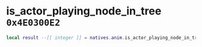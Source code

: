 # is_actor_playing_node_in_tree `0x4E0300E2`

```lua
local result --[[ integer ]] = natives.anim.is_actor_playing_node_in_tree(_unk0 --[[ integer ]], _unk1 --[[ integer ]])
```
